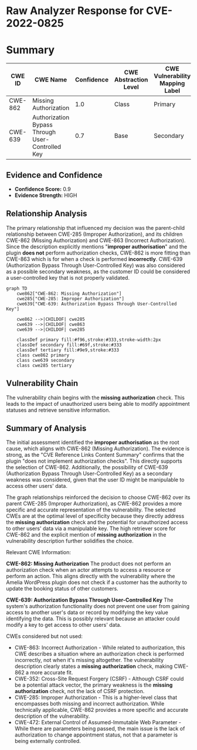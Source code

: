 # Raw Analyzer Response for CVE-2022-0825

# Summary
| CWE ID | CWE Name | Confidence | CWE Abstraction Level | CWE Vulnerability Mapping Label | CWE-Vulnerability Mapping Notes |
|---|---|---|---|---|---|
| CWE-862 | Missing Authorization | 1.0 | Class | Primary | Allowed-with-Review |
| CWE-639 | Authorization Bypass Through User-Controlled Key | 0.7 | Base | Secondary | Allowed |

## Evidence and Confidence

*   **Confidence Score:** 0.9
*   **Evidence Strength:** HIGH

## Relationship Analysis
The primary relationship that influenced my decision was the parent-child relationship between CWE-285 (Improper Authorization), and its children CWE-862 (Missing Authorization) and CWE-863 (Incorrect Authorization). Since the description explicitly mentions "**improper authorisation**" and the plugin **does not** perform authorization checks, CWE-862 is more fitting than CWE-863 which is for when a check is performed **incorrectly**. CWE-639 (Authorization Bypass Through User-Controlled Key) was also considered as a possible secondary weakness, as the customer ID could be considered a user-controlled key that is not properly validated.

```mermaid
graph TD
    cwe862["CWE-862: Missing Authorization"]
    cwe285["CWE-285: Improper Authorization"]
    cwe639["CWE-639: Authorization Bypass Through User-Controlled Key"]

    cwe862 -->|CHILDOF| cwe285
    cwe639 -->|CHILDOF| cwe863
    cwe639 -->|CHILDOF| cwe285

    classDef primary fill:#f96,stroke:#333,stroke-width:2px
    classDef secondary fill:#69f,stroke:#333
    classDef tertiary fill:#9e9,stroke:#333
    class cwe862 primary
    class cwe639 secondary
    class cwe285 tertiary
```

## Vulnerability Chain
The vulnerability chain begins with the **missing authorization** check. This leads to the impact of unauthorized users being able to modify appointment statuses and retrieve sensitive information.

## Summary of Analysis
The initial assessment identified the **improper authorisation** as the root cause, which aligns with CWE-862 (Missing Authorization). The evidence is strong, as the "CVE Reference Links Content Summary" confirms that the plugin "does not implement authorization checks". This directly supports the selection of CWE-862. Additionally, the possibility of CWE-639 (Authorization Bypass Through User-Controlled Key) as a secondary weakness was considered, given that the user ID might be manipulable to access other users' data.

The graph relationships reinforced the decision to choose CWE-862 over its parent CWE-285 (Improper Authorization), as CWE-862 provides a more specific and accurate representation of the vulnerability. The selected CWEs are at the optimal level of specificity because they directly address the **missing authorization** check and the potential for unauthorized access to other users' data via a manipulable key. The high retriever score for CWE-862 and the explicit mention of **missing authorization** in the vulnerability description further solidifies the choice.

Relevant CWE Information:

**CWE-862: Missing Authorization**
The product does not perform an authorization check when an actor attempts to access a resource or perform an action. This aligns directly with the vulnerability where the Amelia WordPress plugin does not check if a customer has the authority to update the booking status of other customers.

**CWE-639: Authorization Bypass Through User-Controlled Key**
The system's authorization functionality does not prevent one user from gaining access to another user's data or record by modifying the key value identifying the data. This is possibly relevant because an attacker could modify a key to get access to other users' data.

CWEs considered but not used:

*   CWE-863: Incorrect Authorization - While related to authorization, this CWE describes a situation where an authorization check is performed incorrectly, not when it's missing altogether. The vulnerability description clearly states a **missing authorization** check, making CWE-862 a more accurate fit.
*   CWE-352: Cross-Site Request Forgery (CSRF) - Although CSRF could be a potential attack vector, the primary weakness is the **missing authorization** check, not the lack of CSRF protection.
*   CWE-285: Improper Authorization - This is a higher-level class that encompasses both missing and incorrect authorization. While technically applicable, CWE-862 provides a more specific and accurate description of the vulnerability.
*   CWE-472: External Control of Assumed-Immutable Web Parameter - While there are parameters being passed, the main issue is the lack of authorization to change appointment status, not that a parameter is being externally controlled.